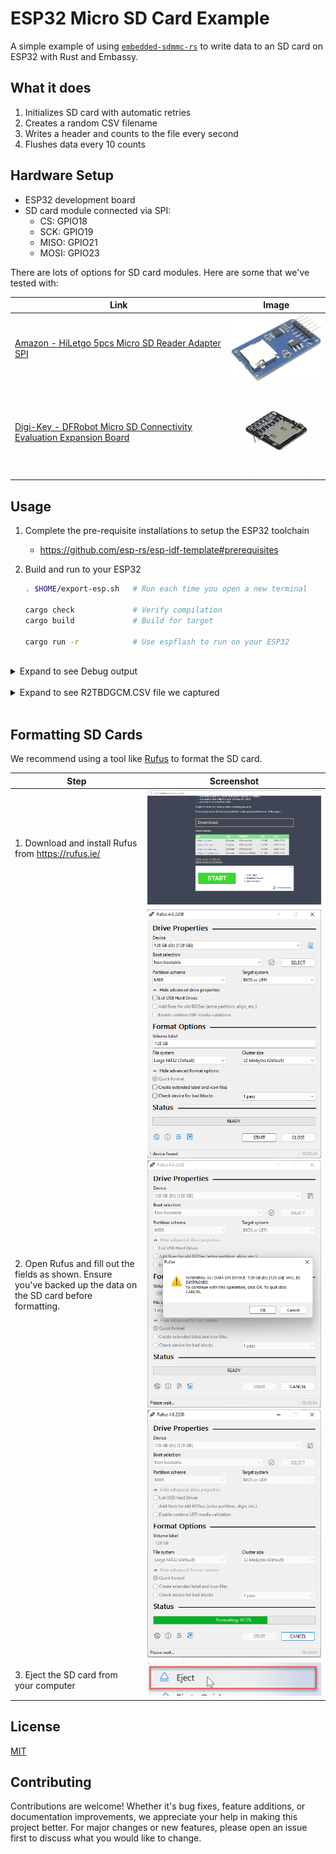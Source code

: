 # ESP32 Micro SD Card Example

A simple example of using [`embedded-sdmmc-rs`](https://github.com/rust-embedded-community/embedded-sdmmc-rs) to write data to an SD card on ESP32 with Rust and Embassy.

## What it does

1. Initializes SD card with automatic retries
2. Creates a random CSV filename
3. Writes a header and counts to the file every second
4. Flushes data every 10 counts

## Hardware Setup

- ESP32 development board
- SD card module connected via SPI:
  - CS: GPIO18
  - SCK: GPIO19
  - MISO: GPIO21
  - MOSI: GPIO23

There are lots of options for SD card modules. Here are some that we've tested with:

| Link                                                                                                                                      | Image                                                       |
| ----------------------------------------------------------------------------------------------------------------------------------------- | ----------------------------------------------------------- |
| [Amazon - HiLetgo 5pcs Micro SD Reader Adapter SPI](https://www.amazon.com/HiLetgo-Adater-Interface-Conversion-Arduino/dp/B07BJ2P6X6)     | <img src="./docs/HiLetgoMicroSDCardReader.jpg" width="200"> |
| [Digi-Key - DFRobot Micro SD Connectivity Evaluation Expansion Board](https://www.digikey.com/en/products/detail/dfrobot/DFR0229/6588460) | <img src="./docs/DFR0229_sml.webp" width="200">             |

## Usage

1. Complete the pre-requisite installations to setup the ESP32 toolchain
   - https://github.com/esp-rs/esp-idf-template#prerequisites
2. Build and run to your ESP32

   ```bash
   . $HOME/export-esp.sh   # Run each time you open a new terminal

   cargo check             # Verify compilation
   cargo build             # Build for target

   cargo run -r            # Use espflash to run on your ESP32
   ```

<br>

<details>
<summary>Expand to see Debug output</summary>

```
ets Jul 29 2019 12:21:46

rst:0x1 (POWERON_RESET),boot:0x13 (SPI_FAST_FLASH_BOOT)
configsip: 0, SPIWP:0xee
clk_drv:0x00,q_drv:0x00,d_drv:0x00,cs0_drv:0x00,hd_drv:0x00,wp_drv:0x00
mode:DIO, clock div:2
load:0x3fff0030,len:6276
load:0x40078000,len:15748
load:0x40080400,len:4
ho 8 tail 4 room 4
load:0x40080404,len:3860
entry 0x4008063c
I (31) boot: ESP-IDF v5.4.1-426-g3ad36321ea 2nd stage bootloader
I (31) boot: compile time Apr 24 2025 15:52:44
I (31) boot: Multicore bootloader
I (34) boot: chip revision: v3.1
I (37) boot.esp32: SPI Speed      : 40MHz
I (40) boot.esp32: SPI Mode       : DIO
I (44) boot.esp32: SPI Flash Size : 4MB
I (48) boot: Enabling RNG early entropy source...
I (52) boot: Partition Table:
I (55) boot: ## Label            Usage          Type ST Offset   Length
I (61) boot:  0 nvs              WiFi data        01 02 00009000 00006000
I (67) boot:  1 phy_init         RF data          01 01 0000f000 00001000
I (74) boot:  2 factory          factory app      00 00 00010000 003f0000
I (81) boot: End of partition table
I (84) esp_image: segment 0: paddr=00010020 vaddr=3f400020 size=020e0h (  8416) map
I (94) esp_image: segment 1: paddr=00012108 vaddr=3ffb0000 size=004dch (  1244) load
I (99) esp_image: segment 2: paddr=000125ec vaddr=40080000 size=01184h (  4484) load
I (108) esp_image: segment 3: paddr=00013778 vaddr=00000000 size=0c8a0h ( 51360)
I (131) esp_image: segment 4: paddr=00020020 vaddr=400d0020 size=0b274h ( 45684) map
I (147) boot: Loaded app from partition at offset 0x10000
I (147) boot: Disabling RNG early entropy source...

==============================
ESP32 SD Card Counter Example
==============================

Generated filename: R2TBDGCM.CSV
Setting up SPI bus for SD card...
    SPI bus configured
Initializing SD Card...
    SD Card ready - size: 238 GB
    Volume 0 opened
    Root directory opened
    CSV file 'R2TBDGCM.CSV' created
    CSV header written
Starting counter loop...

Counter: 1
Counter: 2
Counter: 3
Counter: 4
Counter: 5
```

</details>
<br>
<details>
<summary>Expand to see R2TBDGCM.CSV file we captured</summary>

```csv
Timestamp,Counter,Value
234,count,1
1240,count,2
2245,count,3
3250,count,4
4256,count,5
5261,count,6
6266,count,7
7272,count,8
8278,count,9
9284,count,10
10308,count,11
11317,count,12
12323,count,13
13332,count,14
14336,count,15
15340,count,16
16344,count,17
17348,count,18
18352,count,19
19356,count,20
20375,count,21
21384,count,22
22389,count,23
23394,count,24
24400,count,25
25405,count,26
26410,count,27
27416,count,28
```

</details>

<br>

## Formatting SD Cards

We recommend using a tool like [Rufus](https://rufus.ie/) to format the SD card.

| Step                                                                                                               | Screenshot                                                                                                                                             |
| ------------------------------------------------------------------------------------------------------------------ | ------------------------------------------------------------------------------------------------------------------------------------------------------ |
| 1. Download and install Rufus from https://rufus.ie/                                                               | ![01-download](./docs/help-rufus-01-download.png)                                                                                                      |
| 2. Open Rufus and fill out the fields as shown. Ensure you've backed up the data on the SD card before formatting. | ![02-selection](./docs/help-rufus-02-selection.png) ![03-alert](./docs/help-rufus-03-alert-hit-ok.png) ![04-loading](./docs/help-rufus-04-loading.png) |
| 3. Eject the SD card from your computer                                                                            | ![05-eject](./docs/help-rufus-05-eject.png)                                                                                                            |

## License

[MIT](./LICENSE)

## Contributing

Contributions are welcome! Whether it's bug fixes, feature additions, or documentation improvements, we appreciate your help in making this project better. For major changes or new features, please open an issue first to discuss what you would like to change.
